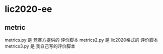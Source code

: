# lic2020-ee

## metric

metrics.py 是 竞赛方提供的 评价脚本
metrics2.py 是 lic2020格式的 评价脚本
metrics3.py 是 我自己写的评价脚本